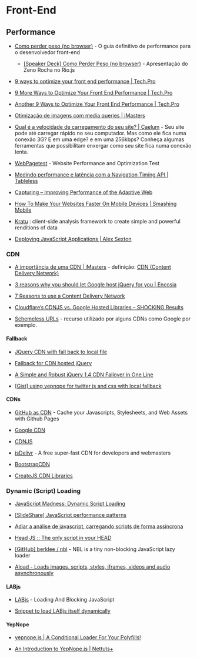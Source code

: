 # Front-End

## Performance

* [Como perder peso (no browser)](http://browserdiet.com/pt/) - O guia definitivo de performance para o desenvolvedor front-end

  * [[Speaker Deck] Como Perder Peso (no browser)](https://speakerdeck.com/zenorocha/como-perder-peso-no-browser/) - Apresentação do Zeno Rocha no Rio.js

* [9 ways to optimize your front end performance | Tech.Pro](http://tech.pro/tutorial/1254/9-ways-to-optimize-your-front-end-performance)

* [9 More Ways to Optimize Your Front End Performance | Tech.Pro](http://tech.pro/tutorial/1261/9-more-ways-to-optimize-your-front-end-performance)

* [Another 9 Ways to Optimize Your Front End Performance | Tech.Pro](http://tech.pro/tutorial/1400/another-9-ways-to-optimize-your-front-end-performance)

* [Otimização de imagens com media queries | iMasters](http://imasters.com.br/front-end/css/otimizacao-de-imagens-com-media-queries/)

* [Qual é a velocidade de carregamento do seu site? | Caelum](http://blog.caelum.com.br/teste-a-velocidade-de-carregamento-do-seu-site/) - Seu site pode até carregar rápido no seu computador. Mas como ele fica numa conexão 3G? E em uma edge? e em uma 256kbps? Conheça algumas ferramentas que possibilitam enxergar como seu site fica numa conexão lenta.

* [WebPagetest](http://www.webpagetest.org/) - Website Performance and Optimization Test

* [Medindo performance e latência com a Navigation Timing API | Tableless](http://tableless.com.br/navigation-timing-api/)

* [Capturing – Improving Performance of the Adaptive Web](https://hacks.mozilla.org/2013/03/capturing-improving-performance-of-the-adaptive-web/)

* [How To Make Your Websites Faster On Mobile Devices | Smashing Mobile](http://mobile.smashingmagazine.com/2013/04/03/build-fast-loading-mobile-website/)

* [Kratu](http://google.github.com/kratu/) : client-side analysis framework to create simple and powerful renditions of data

* [Deploying JavaScript Applications | Alex Sexton](http://alexsexton.com/blog/2013/03/deploying-javascript-applications/)



### CDN

* [A importância de uma CDN | iMasters](http://imasters.com.br/desenvolvimento/a-importancia-de-uma-cdn/) - definição: [CDN (Content Delivery Network)](http://pt.wikipedia.org/wiki/Content_delivery_network)

* [3 reasons why you should let Google host jQuery for you | Encosia](http://encosia.com/3-reasons-why-you-should-let-google-host-jquery-for-you/)

* [7 Reasons to use a Content Delivery Network](http://www.sitepoint.com/7-reasons-to-use-a-cdn/)

* [Cloudflare’s CDNJS vs. Google Hosted Libraries – SHOCKING Results](http://www.baldnerd.com/make-your-site-faster-cloudflares-cdnjs-vs-google-hosted-libraries-shocking-results/)

* [Schemeless URLs](http://log4dev.com/2013/06/14/schemeless-urls/) - recurso utilizado por alguns CDNs como Google por exemplo.


#### Fallback
  
* [JQuery CDN with fall back to local file](http://joeyiodice.com/jquery-cdn-with-fallback-to-local-file)

* [Fallback for CDN hosted jQuery](http://css-tricks.com/snippets/jquery/fallback-for-cdn-hosted-jquery/)

* [A Simple and Robust jQuery 1.4 CDN Failover in One Line](http://happyworm.com/blog/2010/01/28/a-simple-and-robust-cdn-failover-for-jquery-14-in-one-line/) 
* [[Gist] using yepnope for twitter js and css with local fallback](https://gist.github.com/joelclermont/3735026)
  
  
#### CDNs
  
* [GitHub as CDN](http://code.lancepollard.com/github-as-a-cdn/) - Cache your Javascripts, Stylesheets, and Web Assets with Github Pages

* [Google CDN](https://developers.google.com/speed/libraries/)

* [CDNJS](http://cdnjs.com/)

* [jsDelivr](http://www.jsdelivr.com/) - A free super-fast CDN for developers and webmasters

* [BootstrapCDN](http://www.bootstrapcdn.com/)

* [CreateJS CDN Libraries](http://code.createjs.com/)


### Dynamic (Script) Loading

* [JavaScript Madness: Dynamic Script Loading](http://unixpapa.com/js/dyna.html)

* [[SlideShare] JavaScript performance patterns](http://www.slideshare.net/stoyan/javascript-performance-patterns)

* [Adiar a análise de javascript, carregando scripts de forma assíncrona](http://lorindo.com/adiar-a-analise-de-javascript-carregando-scripts-de-forma-assincrona/)

* [Head JS :: The only script in your HEAD](http://headjs.com/)

* [[GitHub] berklee / nbl](https://github.com/berklee/nbl) - NBL is a tiny non-blocking JavaScript lazy loader

* [Aload - Loads images, scripts, styles, iframes, videos and audio asynchronously](https://github.com/pazguille/aload)  


#### LABjs
  
* [LABjs](http://labjs.com/) - Loading And Blocking JavaScript

* [Snippet to load LABjs itself dynamically](https://gist.github.com/getify/603980)
  

#### YepNope
  
* [yepnope.js | A Conditional Loader For Your Polyfills!](http://yepnopejs.com/)

* [An Introduction to YepNope.js | Nettuts+](http://net.tutsplus.com/tutorials/javascript-ajax/easy-script-loading-with-yepnope-js/)

